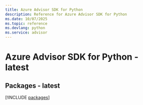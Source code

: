 ```yaml
---
title: Azure Advisor SDK for Python
description: Reference for Azure Advisor SDK for Python
ms.date: 10/07/2025
ms.topic: reference
ms.devlang: python
ms.service: advisor
---
```

# Azure Advisor SDK for Python - latest
## Packages - latest
[!INCLUDE [packages](advisor-index.md)]